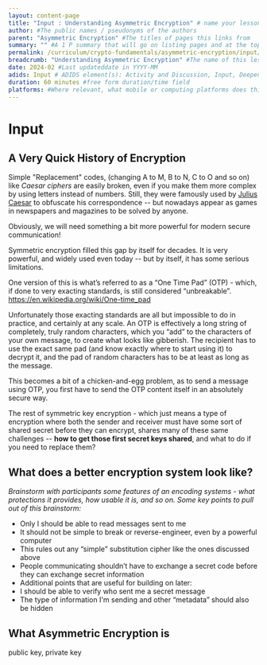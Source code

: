```yaml
---
layout: content-page
title: "Input : Understanding Asymmetric Encryption" # name your lesson unit
author: #The public names / pseudonyms of the authors
parent: "Asymmetric Encryption" #The titles of pages this links from
summary: "" #A 1 P summary that will go on listing pages and at the top of this page
permalink: /curriculum/crypto-fundamentals/asymmetric-encryption/input/encryption/ #The full URL of this, for its primary parent page, e.g. /curriculum/safer-browsing/anonymity-and-circumvention/activity-discussion/offline-circumvention/
breadcrumb: "Understanding Asymmetric Encryption" #The name of this lesson
date: 2024-02 #Last updateddate in YYYY-MM
adids: Input # ADIDS element(s): Activity and Discussion, Input, Deepening, Synthesis
duration: 60 minutes #free form duration/time field
platforms: #Where relevant, what mobile or computing platforms does this apply to: Linux, Mac OS, Windows, Android, iOS
---
```



# Input 

## A Very Quick History of Encryption

Simple "Replacement" codes, (changing A to M, B to N, C to O and so on) like *Caesar ciphers* are easily broken, even if you make them more complex by using letters instead of numbers. Still, they were famously used by [Julius Caesar](https://en.wikipedia.org/wiki/Caesar_cipher) to obfuscate his correspondence -- but nowadays appear as games in newspapers and magazines to be solved by anyone.

Obviously, we will need something a bit more powerful for modern secure communication! 

Symmetric encryption filled this gap by itself for decades.  It is very powerful, and widely used even today -- but by itself, it has some serious limitations. 

One version of this is what’s referred to as a “One Time Pad” (OTP) - which, if done to very exacting standards, is still considered “unbreakable”.  https://en.wikipedia.org/wiki/One-time_pad 

Unfortunately those exacting standards are all but impossible to do in practice, and certainly at any scale. An OTP is effectively a long string of completely, truly random characters, which you “add” to the characters of your own message, to create what looks like gibberish. The recipient has to use the exact same pad (and know exactly where to start using it) to decrypt it, and the pad of random characters has to be at least as long as the message.

This becomes a bit of a chicken-and-egg problem, as to send a message using OTP, you first have to send the OTP content itself in an absolutely secure way.

The rest of symmetric key encryption - which just means a type of encryption where both the sender and receiver must have some sort of shared secret before they can encrypt, shares many of these same challenges -- **how to get those first secret keys shared**, and what to do if you need to replace them?

## What does a better encryption system look like?

*Brainstorm with participants some features of an encoding systems - what protections it provides, how usable it is, and so on.  Some key points to pull out of this brainstorm:*

* Only I should be able to read messages sent to me
* It should not be simple to break or reverse-engineer, even by a powerful computer 
* This rules out any “simple” substitution cipher like the ones discussed above
* People communicating shouldn’t have to exchange a secret code before they can exchange secret information
* Additional points that are useful for building on later:
* I should be able to verify who sent me a secret message
* The type of information I'm sending and other “metadata” should also be hidden 

## What Asymmetric Encryption is

public key, private key

